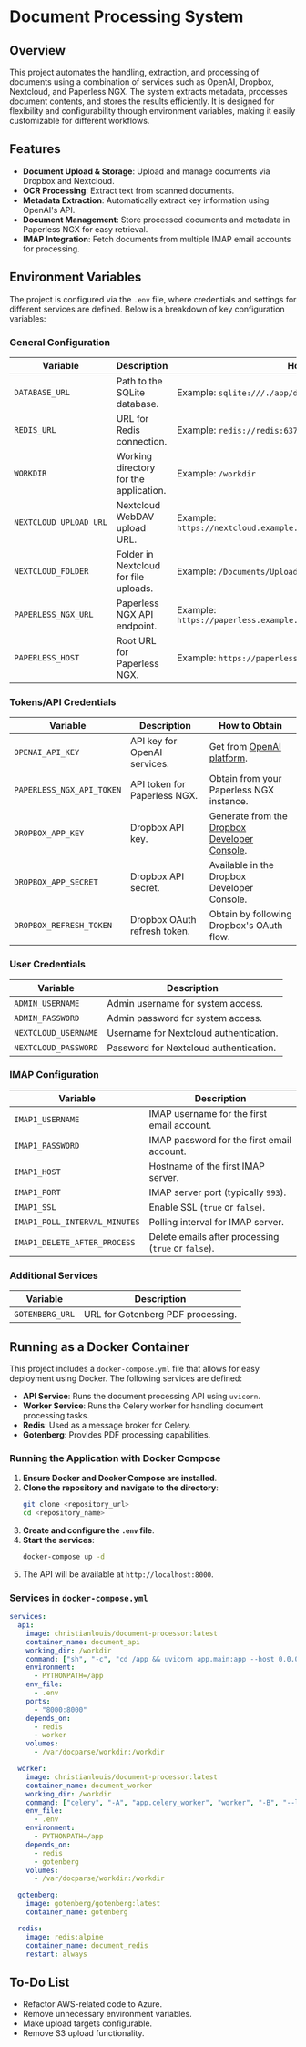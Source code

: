 # Document Processing System

## Overview

This project automates the handling, extraction, and processing of documents using a combination of services such as OpenAI, Dropbox, Nextcloud, and Paperless NGX. The system extracts metadata, processes document contents, and stores the results efficiently. It is designed for flexibility and configurability through environment variables, making it easily customizable for different workflows.

## Features

- **Document Upload & Storage**: Upload and manage documents via Dropbox and Nextcloud.
- **OCR Processing**: Extract text from scanned documents.
- **Metadata Extraction**: Automatically extract key information using OpenAI's API.
- **Document Management**: Store processed documents and metadata in Paperless NGX for easy retrieval.
- **IMAP Integration**: Fetch documents from multiple IMAP email accounts for processing.

## Environment Variables

The project is configured via the `.env` file, where credentials and settings for different services are defined. Below is a breakdown of key configuration variables:

### General Configuration

| **Variable** | **Description** | **How to Obtain** |
|-------------|----------------|-------------------|
| `DATABASE_URL` | Path to the SQLite database. | Example: `sqlite:///./app/database.db` |
| `REDIS_URL` | URL for Redis connection. | Example: `redis://redis:6379/0` |
| `WORKDIR` | Working directory for the application. | Example: `/workdir` |
| `NEXTCLOUD_UPLOAD_URL` | Nextcloud WebDAV upload URL. | Example: `https://nextcloud.example.com/remote.php/dav/files/<USERNAME>` |
| `NEXTCLOUD_FOLDER` | Folder in Nextcloud for file uploads. | Example: `/Documents/Uploads` |
| `PAPERLESS_NGX_URL` | Paperless NGX API endpoint. | Example: `https://paperless.example.com/api/documents/post_document/` |
| `PAPERLESS_HOST` | Root URL for Paperless NGX. | Example: `https://paperless.example.com` |

### Tokens/API Credentials

| **Variable** | **Description** | **How to Obtain** |
|-------------|----------------|-------------------|
| `OPENAI_API_KEY` | API key for OpenAI services. | Get from [OpenAI platform](https://platform.openai.com/account/api-keys). |
| `PAPERLESS_NGX_API_TOKEN` | API token for Paperless NGX. | Obtain from your Paperless NGX instance. |
| `DROPBOX_APP_KEY` | Dropbox API key. | Generate from the [Dropbox Developer Console](https://www.dropbox.com/developers/apps/create). |
| `DROPBOX_APP_SECRET` | Dropbox API secret. | Available in the Dropbox Developer Console. |
| `DROPBOX_REFRESH_TOKEN` | Dropbox OAuth refresh token. | Obtain by following Dropbox's OAuth flow. |

### User Credentials

| **Variable** | **Description** |
|-------------|----------------|
| `ADMIN_USERNAME` | Admin username for system access. |
| `ADMIN_PASSWORD` | Admin password for system access. |
| `NEXTCLOUD_USERNAME` | Username for Nextcloud authentication. |
| `NEXTCLOUD_PASSWORD` | Password for Nextcloud authentication. |

### IMAP Configuration

| **Variable** | **Description** |
|-------------|----------------|
| `IMAP1_USERNAME` | IMAP username for the first email account. |
| `IMAP1_PASSWORD` | IMAP password for the first email account. |
| `IMAP1_HOST` | Hostname of the first IMAP server. |
| `IMAP1_PORT` | IMAP server port (typically `993`). |
| `IMAP1_SSL` | Enable SSL (`true` or `false`). |
| `IMAP1_POLL_INTERVAL_MINUTES` | Polling interval for IMAP server. |
| `IMAP1_DELETE_AFTER_PROCESS` | Delete emails after processing (`true` or `false`). |

### Additional Services

| **Variable** | **Description** |
|-------------|----------------|
| `GOTENBERG_URL` | URL for Gotenberg PDF processing. |

## Running as a Docker Container

This project includes a `docker-compose.yml` file that allows for easy deployment using Docker. The following services are defined:

- **API Service**: Runs the document processing API using `uvicorn`.
- **Worker Service**: Runs the Celery worker for handling document processing tasks.
- **Redis**: Used as a message broker for Celery.
- **Gotenberg**: Provides PDF processing capabilities.

### Running the Application with Docker Compose

1. **Ensure Docker and Docker Compose are installed**.
2. **Clone the repository and navigate to the directory**:
   ```bash
   git clone <repository_url>
   cd <repository_name>
   ```
3. **Create and configure the `.env` file**.
4. **Start the services**:
   ```bash
   docker-compose up -d
   ```
5. The API will be available at `http://localhost:8000`.

### Services in `docker-compose.yml`

```yaml
services:
  api:
    image: christianlouis/document-processor:latest
    container_name: document_api
    working_dir: /workdir
    command: ["sh", "-c", "cd /app && uvicorn app.main:app --host 0.0.0.0 --port 8000"]
    environment:
      - PYTHONPATH=/app
    env_file:
      - .env
    ports:
      - "8000:8000"
    depends_on:
      - redis
      - worker
    volumes:
      - /var/docparse/workdir:/workdir

  worker:
    image: christianlouis/document-processor:latest
    container_name: document_worker
    working_dir: /workdir
    command: ["celery", "-A", "app.celery_worker", "worker", "-B", "--loglevel=info", "-Q", "document_processor,default,celery"]
    env_file:
      - .env
    environment:
      - PYTHONPATH=/app
    depends_on:
      - redis
      - gotenberg
    volumes:
      - /var/docparse/workdir:/workdir

  gotenberg:
    image: gotenberg/gotenberg:latest
    container_name: gotenberg

  redis:
    image: redis:alpine
    container_name: document_redis
    restart: always
```

## To-Do List

- Refactor AWS-related code to Azure.
- Remove unnecessary environment variables.
- Make upload targets configurable.
- Remove S3 upload functionality.

